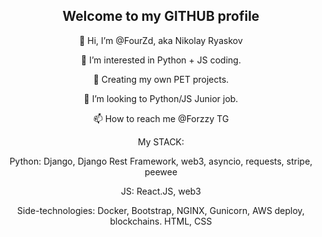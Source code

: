 <h2 align="center"> Welcome to my GITHUB profile </h2>
<p align="center">👋 Hi, I’m @FourZd, aka Nikolay Ryaskov</p>
<p align="center">👀 I’m interested in Python + JS coding.</p>
<p align="center">🌱 Creating my own PET projects.</p>
<p align="center">💞️ I’m looking to Python/JS Junior job.</p>
<p align="center">📫 How to reach me @Forzzy TG</p>

<p align="center">
My STACK:
</p>
<p align="center">
Python: Django, Django Rest Framework, web3, asyncio, requests, stripe, peewee
</p>
<p align="center">
JS: React.JS, web3
</p>
<p align="center">
Side-technologies: Docker, Bootstrap, NGINX, Gunicorn, AWS deploy, blockchains. HTML, CSS
</p>
